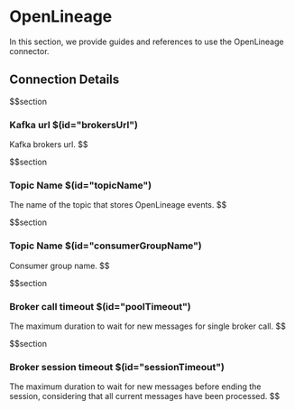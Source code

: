 # OpenLineage

In this section, we provide guides and references to use the OpenLineage connector.


## Connection Details



$$section
### Kafka url  $(id="brokersUrl")

Kafka brokers url.
$$

$$section
### Topic Name $(id="topicName")

The name of the topic that stores OpenLineage events.
$$

$$section
### Topic Name $(id="consumerGroupName")

Consumer group name.
$$

$$section
### Broker call timeout $(id="poolTimeout")

The maximum duration to wait for new messages for single broker call.
$$

$$section
### Broker session timeout $(id="sessionTimeout")

The maximum duration to wait for new messages before ending the session, considering that all current messages have been processed.
$$
